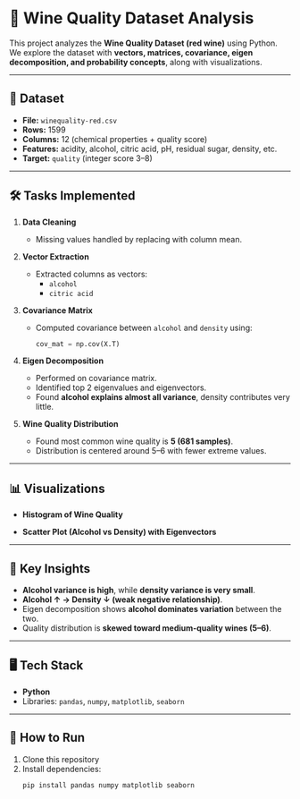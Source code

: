 # 🍷 Wine Quality Dataset Analysis

This project analyzes the **Wine Quality Dataset (red wine)** using Python.  
We explore the dataset with **vectors, matrices, covariance, eigen decomposition, and probability concepts**, along with visualizations.

---

## 📂 Dataset
- **File:** `winequality-red.csv`
- **Rows:** 1599
- **Columns:** 12 (chemical properties + quality score)
- **Features:** acidity, alcohol, citric acid, pH, residual sugar, density, etc.
- **Target:** `quality` (integer score 3–8)

---

## 🛠️ Tasks Implemented
1. **Data Cleaning**
   - Missing values handled by replacing with column mean.
   
2. **Vector Extraction**
   - Extracted columns as vectors:  
     - `alcohol`  
     - `citric acid`

3. **Covariance Matrix**
   - Computed covariance between `alcohol` and `density` using:
     ```python
     cov_mat = np.cov(X.T)
     ```

4. **Eigen Decomposition**
   - Performed on covariance matrix.
   - Identified top 2 eigenvalues and eigenvectors.
   - Found **alcohol explains almost all variance**, density contributes very little.

5. **Wine Quality Distribution**
   - Found most common wine quality is **5 (681 samples)**.
   - Distribution is centered around 5–6 with fewer extreme values.

---

## 📊 Visualizations
- **Histogram of Wine Quality**

- **Scatter Plot (Alcohol vs Density) with Eigenvectors**

---

## 🔎 Key Insights
- **Alcohol variance is high**, while **density variance is very small**.
- **Alcohol ↑ → Density ↓ (weak negative relationship)**.
- Eigen decomposition shows **alcohol dominates variation** between the two.
- Quality distribution is **skewed toward medium-quality wines (5–6)**.

---

## 🖥️ Tech Stack
- **Python**
- Libraries: `pandas`, `numpy`, `matplotlib`, `seaborn`

---

## 🚀 How to Run
1. Clone this repository
2. Install dependencies:
   ```bash
   pip install pandas numpy matplotlib seaborn
